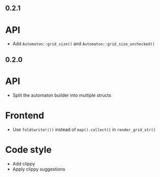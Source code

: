 0.2.1
-----
# API
- Add `Automaton::grid_size()` and `Automaton::grid_size_unchecked()`

0.2.0
-----
# API
- Split the automaton builder into multiple structs

# Frontend
- Use `fold(write!())` instead of `map().collect()` in `render_grid_str()`

# Code style
- Add clippy
- Apply clippy suggestions
